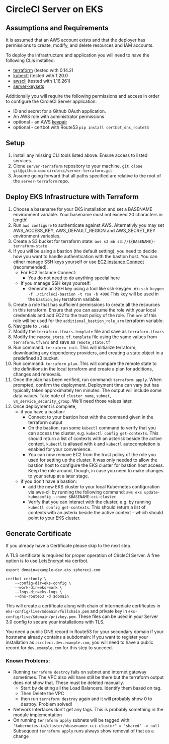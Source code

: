 # CircleCI Server on EKS

## Assumptions and Requirements

It is assumed that an AWS account exists and that the deployer has
permissions to create, modify, and delete resources and IAM accounts. 

To deploy the infrastructure and application you will need to have the
following CLIs installed:


* [terraform] (tested with 0.14.2)
* [kubectl] (tested with 1.20.0
* [awscli] (tested with 1.16.261)
* [server-keysets]


Additionally you will require the following permissions and access in order to
configure the CircleCI Server application:

* ID and secret for a Github OAuth application.
* An AWS role with administrator permissions
* optional - an AWS [keypair][aws-keypair-docs]
* optional - certbot with Route53 `pip install certbot_dns_route53`

## Setup

1. Install any missing CLI tools listed above. Ensure access to listed
   services.
2. Clone `server-terraform` repository to your machine. `git clone
   git@github.com:circleci/server-terraform.git`
3. Assume going forward that all paths specified are relative to the root of
   the `server-terraform` repo.

## Deploy EKS Infrastructure with Terraform

1. Choose a basename for your EKS installation and set a BASENAME environment
   variable. Your basename must not exceed 20 characters in length!
2. Run `aws configure` to authenticate against AWS.  Alternativly you may set
   AWS_ACCESS_KEY, AWS_DEFAULT_REGION and AWS_SECRET_KEY environment variables.
3. Create a S3 bucket for terraform state: `aws s3 mb s3://${BASENAME}-terraform-state`
4. If you will be using a bastion (the default setting), you need to decide how you
   want to handle authentication with the bastion host. You can either manage SSH
   keys yourself or use [EC2 Instance Connect](https://docs.aws.amazon.com/AWSEC2/latest/UserGuide/Connect-using-EC2-Instance-Connect.html) (recommended).
    * For EC2 Instance Connect:
        * You do not need to do anything special here
    * If you manage SSH keys yourself:
        * Generate an SSH key using a tool like ssh-keygen.
         ex: `ssh-keygen -f ./circleci-bastion -t rsa -b 4096`
         This key will be used in the `bastion_key` terraform variable.
5. Create a role that has sufficient permissions to create all the resources in
   this terraform. Ensure that you can assume the role with your local
   credentials and add EC2 to the trust policy of the role. The `arn` of this
   role will be used for the `additional_bastion_role_arn` terraform variable.
6. Navigate to `./eks`
7. Modify the `terraform.tfvars.template` file and save as `terraform.tfvars`
8. Modify the `remote_state.tf.template` file using the same values from
   `terraform.tfvars` and save as `remote_state.tf`
9. Run command: `terraform init`. This will initialize terraform, downloading
   any dependency providers, and creating a state object in a predefined s3
bucket.
10. Run command: `terraform plan`. This will compare the remote state to the
   definitions in the local terraform and create a plan for additions, changes
and removals.
11. Once the plan has been verified, run command: `terraform apply`. When
    prompted, confirm the deployment. Deployment time can vary but has
typically taken approximately ten minutes.  The output will include some data
values.  Take note of `cluster_name`, `subnet`, `vm_service_security_group`.
We'll need those values later.
12. Once deployment is complete,
    * if you have a bastion:
        * Connect to your bastion host with the command given in the terraform output
        * On the bastion, run some `kubectl` command to verify that you can access
          the cluster, e.g. `kubectl config get-contexts`.  This should return a
          list of contexts with an asterisk beside the active context. `kubectl` is
          aliased with `k` and `kubectl` autocompletion is enabled for your
          convenience.
        * You can now remove EC2 from the trust policy of the role you used for setting
          up the cluster. It was only needed to allow the bastion host to configure
          the EKS cluster for bastion host access. Keep the role around, though, in case
          you need to make changes to your setup at a later stage.
    * if you don't have a bastion:
        * add the new EKS cluster to your local Kubernetes configuration via aws-cli by
          running the following command:
          `aws eks update-kubeconfig --name $BASENAME-cci-cluster`
        * Verify that you can interact with the cluster, e.g. by running
          `kubectl config get-contexts`. This should return a list of contexts with an
          asterix beside the active context - which should point to your EKS cluster.

## Generate Certificate

If you already have a Certificate please skip to the next step.

A TLS certificate is required for proper operation of CircleCI Server.  A
free option is to use LetsEncrypt via certbot.

```shell
export domain=example-dev.eks.sphereci.com

certbot certonly \
    --config-dir=eks-config \
    --work-dir=eks-work \
    --logs-dir=eks-logs \
    --dns-route53 -d $domain
```

This will create a certificate along with chain of intermediate
certificates in `eks-config/live/$domain/fullchain.pem` and private
key in `eks-config/live/$domain/privkey.pem`. These files can be used in
your Server 3.0 config to secure your installations with TLS.

You need a public DNS record in Route53 for your secondary domain if your
hostname already contains a subdomain: If you want to register your
installation as `circleci.dev.example.com`, you will need to have a public
record for `dev.example.com` for this step to succeed.


### Known Problems: ###

- Running `terraform destroy` fails on subnet and internet gateway sometimes. The VPC
  also will have still be there but the terraform output does not show that. These must be deleted manually.
  - Start by deleting all the Load Balancers.  Identify them based on tag.
  - Then Delete the VPC
  - then run `terraform destroy` again and it will probably show 0 to destroy. Problem solved!
- Network Interfaces don't get any tags.  This is probably something in the
  module implementation
- On running `terraform apply` subnets will be tagged with:
  `"kubernetes.io/cluster/<basename>-cci-cluster" = "shared" -> null`
  Subsequent `terraform apply` runs always show removal of that as a change

<!-- Links -->
[terraform]: https://releases.hashicorp.com/terraform/0.14.2/
[kubectl]: https://kubernetes.io/docs/tasks/tools/install-kubectl/
[awscli]: https://aws.amazon.com/cli/
[server-keysets]: https://github.com/CircleCI-Public/server-keysets-cli#using-the-docker-container
[aws-keypair-docs]: https://docs.aws.amazon.com/cli/latest/userguide/cli-services-ec2-keypairs.html
